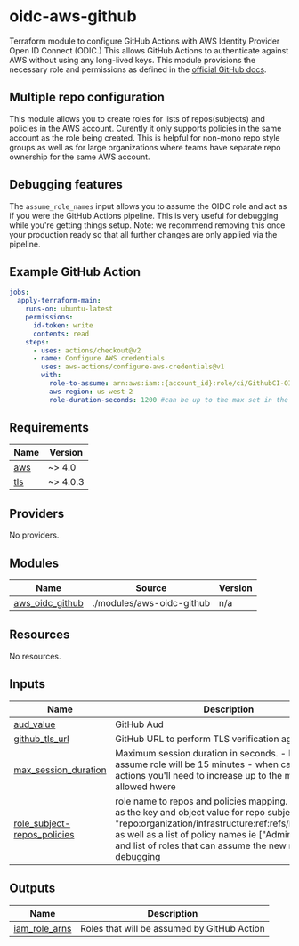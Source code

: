 # oidc-aws-github
Terraform module to configure GitHub Actions with AWS Identity Provider Open ID Connect (ODIC.)
This allows GitHub Actions to authenticate against AWS without using any long-lived keys.
This module provisions the necessary role and permissions as defined in the
[official GitHub docs](https://docs.github.com/en/actions/deployment/security-hardening-your-deployments/configuring-openid-connect-in-amazon-web-services).

## Multiple repo configuration
This module allows you to create roles for lists of repos(subjects) and policies in the AWS account.
Curently it only supports policies in the same account as the role being created.
This is helpful for non-mono repo style groups as well as for large organizations where teams have separate repo ownership for the same AWS account.

## Debugging features
The `assume_role_names` input allows you to assume the OIDC role and act as if you were the GitHub Actions pipeline.
This is very useful for debugging while you're getting things setup.
Note: we recommend removing this once your production ready so that all further changes are only applied via the pipeline.

## Example GitHub Action
```yaml
jobs:
  apply-terraform-main:
    runs-on: ubuntu-latest
    permissions:
      id-token: write
      contents: read
    steps:
      - uses: actions/checkout@v2
      - name: Configure AWS credentials
        uses: aws-actions/configure-aws-credentials@v1
        with:
          role-to-assume: arn:aws:iam::{account_id}:role/ci/GithubCI-OIDC-TF
          aws-region: us-west-2
          role-duration-seconds: 1200 #can be up to the max set in the terraform module, defaults to 15 min
```

<!-- BEGIN_TF_DOCS -->
## Requirements

| Name | Version |
|------|---------|
| <a name="requirement_aws"></a> [aws](#requirement\_aws) | ~> 4.0 |
| <a name="requirement_tls"></a> [tls](#requirement\_tls) | ~> 4.0.3 |

## Providers

No providers.

## Modules

| Name | Source | Version |
|------|--------|---------|
| <a name="module_aws_oidc_github"></a> [aws\_oidc\_github](#module\_aws\_oidc\_github) | ./modules/aws-oidc-github | n/a |

## Resources

No resources.

## Inputs

| Name | Description | Type | Default | Required |
|------|-------------|------|---------|:--------:|
| <a name="input_aud_value"></a> [aud\_value](#input\_aud\_value) | GitHub Aud | `string` | `"sts.amazonaws.com"` | no |
| <a name="input_github_tls_url"></a> [github\_tls\_url](#input\_github\_tls\_url) | GitHub URL to perform TLS verification against. | `string` | `"https://token.actions.githubusercontent.com"` | no |
| <a name="input_max_session_duration"></a> [max\_session\_duration](#input\_max\_session\_duration) | Maximum session duration in seconds. - by default assume role will be 15 minutes - when calling from actions you'll need to increase up to the maximum allowed hwere | `number` | `3600` | no |
| <a name="input_role_subject-repos_policies"></a> [role\_subject-repos\_policies](#input\_role\_subject-repos\_policies) | role name to repos and policies mapping. role name as the key and object value for repo subjects ie "repo:organization/infrastructure:ref:refs/heads/main" as well as a list of policy names ie ["Administrator"] and list of roles that can assume the new role for debugging | <pre>map(object({<br>    subject_repos    = list(string)<br>    policy_names = list(string)<br>    assume_role_names = list(string)<br>  }))</pre> | n/a | yes |

## Outputs

| Name | Description |
|------|-------------|
| <a name="output_iam_role_arns"></a> [iam\_role\_arns](#output\_iam\_role\_arns) | Roles that will be assumed by GitHub Action |
<!-- END_TF_DOCS -->